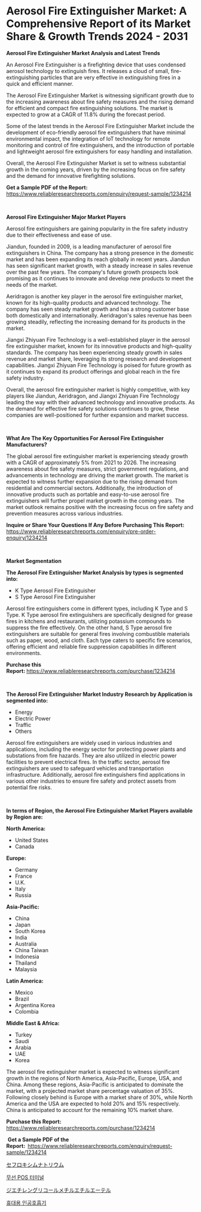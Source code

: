 <p><h1>Aerosol Fire Extinguisher Market: A Comprehensive Report of its Market Share & Growth Trends 2024 - 2031</h1></p><p><strong>Aerosol Fire Extinguisher Market Analysis and Latest Trends</strong></p>
<p><p>An Aerosol Fire Extinguisher is a firefighting device that uses condensed aerosol technology to extinguish fires. It releases a cloud of small, fire-extinguishing particles that are very effective in extinguishing fires in a quick and efficient manner. </p><p>The Aerosol Fire Extinguisher Market is witnessing significant growth due to the increasing awareness about fire safety measures and the rising demand for efficient and compact fire extinguishing solutions. The market is expected to grow at a CAGR of 11.8% during the forecast period.</p><p>Some of the latest trends in the Aerosol Fire Extinguisher Market include the development of eco-friendly aerosol fire extinguishers that have minimal environmental impact, the integration of IoT technology for remote monitoring and control of fire extinguishers, and the introduction of portable and lightweight aerosol fire extinguishers for easy handling and installation.</p><p>Overall, the Aerosol Fire Extinguisher Market is set to witness substantial growth in the coming years, driven by the increasing focus on fire safety and the demand for innovative firefighting solutions.</p></p>
<p><strong>Get a Sample PDF of the Report:&nbsp;</strong> <a href="https://www.reliableresearchreports.com/enquiry/request-sample/1234214">https://www.reliableresearchreports.com/enquiry/request-sample/1234214</a></p>
<p>&nbsp;</p>
<p><strong>Aerosol Fire Extinguisher Major Market Players</strong></p>
<p><p>Aerosol fire extinguishers are gaining popularity in the fire safety industry due to their effectiveness and ease of use. </p><p>Jiandun, founded in 2009, is a leading manufacturer of aerosol fire extinguishers in China. The company has a strong presence in the domestic market and has been expanding its reach globally in recent years. Jiandun has seen significant market growth, with a steady increase in sales revenue over the past few years. The company's future growth prospects look promising as it continues to innovate and develop new products to meet the needs of the market.</p><p>Aeridragon is another key player in the aerosol fire extinguisher market, known for its high-quality products and advanced technology. The company has seen steady market growth and has a strong customer base both domestically and internationally. Aeridragon's sales revenue has been growing steadily, reflecting the increasing demand for its products in the market.</p><p>Jiangxi Zhiyuan Fire Technology is a well-established player in the aerosol fire extinguisher market, known for its innovative products and high-quality standards. The company has been experiencing steady growth in sales revenue and market share, leveraging its strong research and development capabilities. Jiangxi Zhiyuan Fire Technology is poised for future growth as it continues to expand its product offerings and global reach in the fire safety industry. </p><p>Overall, the aerosol fire extinguisher market is highly competitive, with key players like Jiandun, Aeridragon, and Jiangxi Zhiyuan Fire Technology leading the way with their advanced technology and innovative products. As the demand for effective fire safety solutions continues to grow, these companies are well-positioned for further expansion and market success.</p></p>
<p>&nbsp;</p>
<p><strong>What Are The Key Opportunities For Aerosol Fire Extinguisher Manufacturers?</strong></p>
<p><p>The global aerosol fire extinguisher market is experiencing steady growth with a CAGR of approximately 5% from 2021 to 2026. The increasing awareness about fire safety measures, strict government regulations, and advancements in technology are driving the market growth. The market is expected to witness further expansion due to the rising demand from residential and commercial sectors. Additionally, the introduction of innovative products such as portable and easy-to-use aerosol fire extinguishers will further propel market growth in the coming years. The market outlook remains positive with the increasing focus on fire safety and prevention measures across various industries.</p></p>
<p><strong>Inquire or Share Your Questions If Any Before Purchasing This Report:</strong> <a href="https://www.reliableresearchreports.com/enquiry/pre-order-enquiry/1234214">https://www.reliableresearchreports.com/enquiry/pre-order-enquiry/1234214</a></p>
<p>&nbsp;</p>
<p><strong>Market Segmentation</strong></p>
<p><strong>The Aerosol Fire Extinguisher Market Analysis by types is segmented into:</strong></p>
<p><ul><li>K Type Aerosol Fire Extinguisher</li><li>S Type Aerosol Fire Extinguisher</li></ul></p>
<p><p>Aerosol fire extinguishers come in different types, including K Type and S Type. K Type aerosol fire extinguishers are specifically designed for grease fires in kitchens and restaurants, utilizing potassium compounds to suppress the fire effectively. On the other hand, S Type aerosol fire extinguishers are suitable for general fires involving combustible materials such as paper, wood, and cloth. Each type caters to specific fire scenarios, offering efficient and reliable fire suppression capabilities in different environments.</p></p>
<p><strong>Purchase this Report:&nbsp;</strong><a href="https://www.reliableresearchreports.com/purchase/1234214">https://www.reliableresearchreports.com/purchase/1234214</a></p>
<p>&nbsp;</p>
<p><strong>The Aerosol Fire Extinguisher Market Industry Research by Application is segmented into:</strong></p>
<p><ul><li>Energy</li><li>Electric Power</li><li>Traffic</li><li>Others</li></ul></p>
<p><p>Aerosol fire extinguishers are widely used in various industries and applications, including the energy sector for protecting power plants and substations from fire hazards. They are also utilized in electric power facilities to prevent electrical fires. In the traffic sector, aerosol fire extinguishers are used to safeguard vehicles and transportation infrastructure. Additionally, aerosol fire extinguishers find applications in various other industries to ensure fire safety and protect assets from potential fire risks.</p></p>
<p>&nbsp;</p>
<p><strong>In terms of Region, the Aerosol Fire Extinguisher Market Players available by Region are:</strong></p>
<p>
    <p> <strong> North America: </strong>
        <ul>
            <li>United States</li>
            <li>Canada</li>
        </ul>
        </p> 
    <p> <strong> Europe: </strong>
        <ul>
            <li>Germany</li>
            <li>France</li>
            <li>U.K.</li>
            <li>Italy</li>
            <li>Russia</li>
        </ul>
        </p> 
    <p> <strong> Asia-Pacific: </strong>
        <ul>
            <li>China</li>
            <li>Japan</li>
            <li>South Korea</li>
            <li>India</li>
            <li>Australia</li>
            <li>China Taiwan</li>
            <li>Indonesia</li>
            <li>Thailand</li>
            <li>Malaysia</li>
        </ul>
        </p> 
    <p> <strong> Latin America: </strong>
        <ul>
            <li>Mexico</li>
            <li>Brazil</li>
            <li>Argentina Korea</li>
            <li>Colombia</li>
        </ul>
        </p> 
    <p> <strong> Middle East & Africa: </strong>
        <ul>
            <li>Turkey</li>
            <li>Saudi</li>
            <li>Arabia</li>
            <li>UAE</li>
            <li>Korea</li>
        </ul>
    </p>
    </p>
<p><p>The aerosol fire extinguisher market is expected to witness significant growth in the regions of North America, Asia-Pacific, Europe, USA, and China. Among these regions, Asia-Pacific is anticipated to dominate the market, with a projected market share percentage valuation of 35%. Following closely behind is Europe with a market share of 30%, while North America and the USA are expected to hold 20% and 15% respectively. China is anticipated to account for the remaining 10% market share.</p></p>
<p><strong>Purchase this Report: </strong><a href="https://www.reliableresearchreports.com/purchase/1234214">https://www.reliableresearchreports.com/purchase/1234214</a></p>
<p>&nbsp;<strong>Get a Sample PDF of the Report:&nbsp;&nbsp;</strong><a href="https://www.reliableresearchreports.com/enquiry/request-sample/1234214">https://www.reliableresearchreports.com/enquiry/request-sample/1234214</a></p>
<p><strong></strong></p>
<p><p><a href="https://medium.com/@marcosoenrt565736/%E3%82%BB%E3%83%95%E3%83%AD%E3%82%AD%E3%82%B7%E3%83%A0%E3%83%8A%E3%83%88%E3%83%AA%E3%82%A6%E3%83%A0%E5%B8%82%E5%A0%B4%E8%AA%BF%E6%9F%BB%E3%83%AC%E3%83%9D%E3%83%BC%E3%83%88-%E3%81%9D%E3%81%AE%E6%AD%B4%E5%8F%B2%E3%81%A82031%E5%B9%B4%E3%81%BE%E3%81%A7%E3%81%AE%E4%BA%88%E6%B8%AC-702360eb1a0e">セフロキシムナトリウム</a></p><p><a href="https://medium.com/@everettilkinson56562023/%EB%AC%B4%EC%84%A0-pos-%ED%84%B0%EB%AF%B8%EB%84%90-%EC%8B%9C%EC%9E%A5-%EC%8B%9C%EC%9E%A5-cagr-%EC%8B%9C%EC%9E%A5-%ED%8A%B8%EB%A0%8C%EB%93%9C-%EB%B0%8F-%EC%84%B1%EC%9E%A5-%EC%A0%84%EB%9E%B5%EC%97%90-%EB%8C%80%ED%95%9C-%ED%86%B5%EC%B0%B0%EB%A0%A5-dcd0f10207c2">무선 POS 터미널</a></p><p><a href="https://medium.com/@desekay3566/%E3%82%B8%E3%82%A8%E3%83%81%E3%83%AC%E3%83%B3%E3%82%B0%E3%83%AA%E3%82%B3%E3%83%BC%E3%83%AB%E3%83%A1%E3%83%81%E3%83%AB%E3%82%A8%E3%83%81%E3%83%AB%E3%82%A8%E3%83%BC%E3%83%86%E3%83%AB%E5%B8%82%E5%A0%B4-%E5%B8%82%E5%A0%B4%E3%82%B7%E3%82%A7%E3%82%A2-%E5%B8%82%E5%A0%B4%E3%83%88%E3%83%AC%E3%83%B3%E3%83%89-%E3%81%8A%E3%82%88%E3%81%B3%E5%B0%86%E6%9D%A5%E3%81%AE%E6%88%90%E9%95%B7%E3%82%92%E6%8E%A2%E3%82%8B-5089ae0ee4e8">ジエチレングリコールメチルエチルエーテル</a></p><p><a href="https://medium.com/@lizaheller2023/%ED%9C%B4%EB%8C%80%EC%9A%A9-%ED%98%B8%ED%9D%A1%EA%B8%B0-%EC%8B%9C%EC%9E%A5%EC%9D%80-%EC%8B%9C%EC%9E%A5-%EC%A0%90%EC%9C%A0%EC%9C%A8-%EC%8B%9C%EC%9E%A5-%ED%8A%B8%EB%A0%8C%EB%93%9C-%EB%B0%8F-%EC%8B%9C%EC%9E%A5-%EC%84%B1%EC%9E%A5%EC%97%90-%EB%8C%80%ED%95%9C-%EC%A0%95%EB%B3%B4%EB%A5%BC-%EC%A0%9C%EA%B3%B5%ED%95%A9%EB%8B%88%EB%8B%A4-049c3161b722">휴대용 인공호흡기</a></p></p>